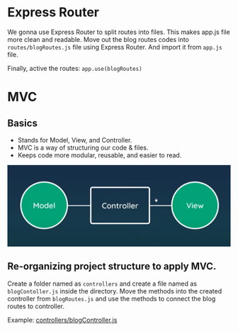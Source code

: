 # Express Router

We gonna use Express Router to split routes into files. This makes app.js file more clean and readable.
Move out the blog routes codes into `routes/blogRoutes.js` file using Express Router. And import it from `app.js` file.

Finally, active the routes: `app.use(blogRoutes)`

# MVC

## Basics

- Stands for Model, View, and Controller.
- MVC is a way of structuring our code & files.
- Keeps code more modular, reusable, and easier to read.

![Example MVC Structure](./docs/mvc.png)

## Re-organizing project structure to apply MVC.

Create a folder named as `controllers` and create a file named as `blogContoller.js` inside the directory.
Move the methods into the created controller from `blogRoutes.js` and use the methods to connect the blog routes to controller.

Example: [controllers/blogController.js](controllers/blogController.js)